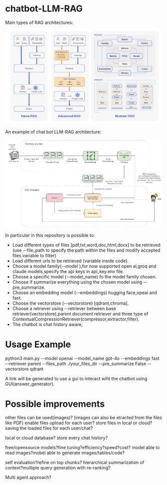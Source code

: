 # chatbot-LLM-RAG

Main types of RAG architectures:

![alt text](https://github.com/DLfrontiere/chatbot-LLM-RAG/blob/main/images/RAG_architectures.png?raw=True)

An example of chat bot LLM-RAG architecture:

![alt text](https://github.com/DLfrontiere/chatbot-LLM-RAG/blob/main/images/rag-chatbot-architecture-1.png?raw=true)

In particular in this repository is possible to:

- Load different types of files [pdf,txt,word,doc,html,docx] to be retrieved (use --file_path to specify the path within the files and modify accepted files variable to filter)
- Load different urls to be retrieved (variable inside code).
- Choose a model family(--model ),for now supported open ai,groq and claude models,specify the api keys in api_key.env file.
- Choose a specific model (--model_name) fo the model family chosen.
- Choose if summarize everything using the chosen model using --pre_summarize.
- Choose an embedding model (--embeddings) hugging face,opeai and fast.
- Choose the vectorstore (--vectorstore) [qdrant,chroma].
- Choose a retriever using --retriever between base retriever(vectorstore),parent document retriever and three type of ContextualCompressionRetriever(compressor,extractor,filter).
- The chatbot is chat history aware,


# Usage  Example

python3 main.py --model openai --model_name gpt-4o --embeddings fast --retriever parent --files_path ./your_files_dir --pre_summarize False --vectorstore qdrant

A link will be generated to use a gui to interact wiht the chatbot using GUI(answer_generator).




# Possible improvements
  
 other files can be used(images)? (images can also be etracted from the files like PDF) enable files upload for each user? store files in local or cloud? saving the loaded files for each user/chat?

local or cloud database? store every chat history?

 free/opensource models?fine tuning?efficiency?speed?cost? model able to read images?mobel able to generate images/tables/code?

 self evaluation?refine on top chunks? hierarchical summarization of context?multiple query generation with re-ranking?

 Multi agent approach?
